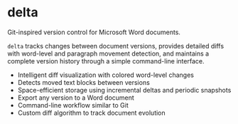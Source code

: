# delta

Git-inspired version control for Microsoft Word documents.

`delta` tracks changes between document versions, provides detailed diffs with word-level and paragraph movement detection, and maintains a complete version history through a simple command-line interface.

- Intelligent diff visualization with colored word-level changes
- Detects moved text blocks between versions
- Space-efficient storage using incremental deltas and periodic snapshots
- Export any version to a Word document
- Command-line workflow similar to Git
- Custom diff algorithm to track document evolution